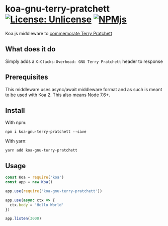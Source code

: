 # koa-gnu-terry-pratchett [![License: Unlicense](https://img.shields.io/badge/license-Unlicense-blue.svg)](http://unlicense.org/) [![NPMjs](https://img.shields.io/npm/v/koa-gnu-terry-pratchett.svg?label=koa-gnu-terry-pratchett)](https://www.npmjs.com/package/koa-gnu-terry-pratchett)
Koa.js middleware to [commemorate Terry Pratchett](http://www.gnuterrypratchett.com/)

## What does it do

Simply adds a `X-Clacks-Overhead: GNU Terry Pratchett` header to response

## Prerequisites

This middleware uses async/await middleware format and as such is meant to be used with Koa 2. This also means Node 7.6+.


## Install

With npm: 

```
npm i koa-gnu-terry-pratchett --save
```

With yarn:

```
yarn add koa-gnu-terry-pratchett
```

## Usage

```js
const Koa = require('koa')
const app = new Koa()

app.use(require('koa-gnu-terry-pratchett'))

app.use(async ctx => {
  ctx.body = 'Hello World'
})

app.listen(3000)
```
